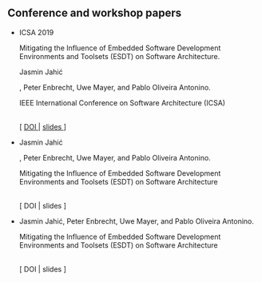 ## Conference and workshop papers
* <p class="conferencePaperInput">
    <p class="conferenceAbbreviation">ICSA 2019</p> 
    <p class="conferenceArticleTitle"> Mitigating the Influence of Embedded Software Development Environments and Toolsets (ESDT) on Software Architecture.</p>

    <p class="conferenceAuthors"> <p class="authorMe">Jasmin Jahić</p>, Peter Enbrecht, Uwe Mayer, and Pablo Oliveira Antonino. </p>  

    <p class="conferenceName">IEEE International Conference on Software Architecture (ICSA)</p>
    <p class="conferenceDate"></p>
    <p class="conferenceNote"></p>
    <br/> 
    [ 
    <a href="https://doi.org/10.1109/ICSA.2019.00020">
        DOI
    </a> 
    | 
    <a href="#">
        slides
    </a>]
  </p>
* <p class="conferenceAbbreviation"></p> 
  <p class="conferenceAuthors"> <p class="authorMe">Jasmin Jahić</p>, Peter Enbrecht, Uwe Mayer, and Pablo Oliveira Antonino. </p>
  <p class="conferenceTitle"> Mitigating the Influence of Embedded Software Development Environments and Toolsets (ESDT) on Software Architecture </p>
  <p class="conferenceDate"></p>
  <br/> 
  [ DOI | slides ]
* <p class="conferenceAbbreviation"></p> 
  <p class="conferenceAuthors"> Jasmin Jahić, Peter Enbrecht, Uwe Mayer, and Pablo Oliveira Antonino. </p>
  <p class="conferenceTitle"> Mitigating the Influence of Embedded Software Development Environments and Toolsets (ESDT) on Software Architecture </p>
  <p class="conferenceDate"></p>
  <br/> 
  [ DOI | slides ]
  
